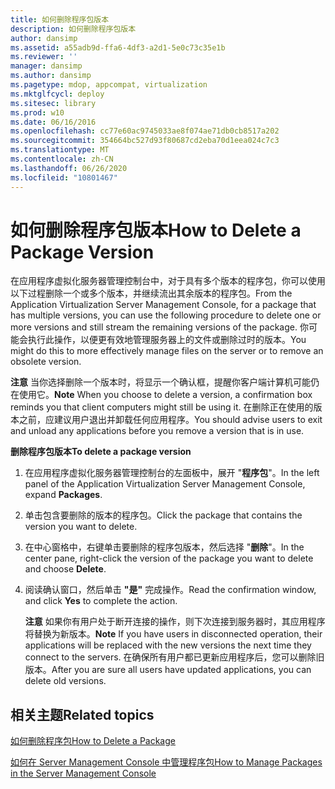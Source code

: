 ```yaml
---
title: 如何删除程序包版本
description: 如何删除程序包版本
author: dansimp
ms.assetid: a55adb9d-ffa6-4df3-a2d1-5e0c73c35e1b
ms.reviewer: ''
manager: dansimp
ms.author: dansimp
ms.pagetype: mdop, appcompat, virtualization
ms.mktglfcycl: deploy
ms.sitesec: library
ms.prod: w10
ms.date: 06/16/2016
ms.openlocfilehash: cc77e60ac9745033ae8f074ae71db0cb8517a202
ms.sourcegitcommit: 354664bc527d93f80687cd2eba70d1eea024c7c3
ms.translationtype: MT
ms.contentlocale: zh-CN
ms.lasthandoff: 06/26/2020
ms.locfileid: "10801467"
---
```

# <span data-ttu-id="db4bc-103">如何删除程序包版本</span><span class="sxs-lookup"><span data-stu-id="db4bc-103">How to Delete a Package Version</span></span>


<span data-ttu-id="db4bc-104">在应用程序虚拟化服务器管理控制台中，对于具有多个版本的程序包，你可以使用以下过程删除一个或多个版本，并继续流出其余版本的程序包。</span><span class="sxs-lookup"><span data-stu-id="db4bc-104">From the Application Virtualization Server Management Console, for a package that has multiple versions, you can use the following procedure to delete one or more versions and still stream the remaining versions of the package.</span></span> <span data-ttu-id="db4bc-105">你可能会执行此操作，以便更有效地管理服务器上的文件或删除过时的版本。</span><span class="sxs-lookup"><span data-stu-id="db4bc-105">You might do this to more effectively manage files on the server or to remove an obsolete version.</span></span>

<span data-ttu-id="db4bc-106">**注意** 当你选择删除一个版本时，将显示一个确认框，提醒你客户端计算机可能仍在使用它。</span><span class="sxs-lookup"><span data-stu-id="db4bc-106">**Note** When you choose to delete a version, a confirmation box reminds you that client computers might still be using it.</span></span> <span data-ttu-id="db4bc-107">在删除正在使用的版本之前，应建议用户退出并卸载任何应用程序。</span><span class="sxs-lookup"><span data-stu-id="db4bc-107">You should advise users to exit and unload any applications before you remove a version that is in use.</span></span>

 

**<span data-ttu-id="db4bc-108">删除程序包版本</span><span class="sxs-lookup"><span data-stu-id="db4bc-108">To delete a package version</span></span>**

1.  <span data-ttu-id="db4bc-109">在应用程序虚拟化服务器管理控制台的左面板中，展开 "**程序包**"。</span><span class="sxs-lookup"><span data-stu-id="db4bc-109">In the left panel of the Application Virtualization Server Management Console, expand **Packages**.</span></span>

2.  <span data-ttu-id="db4bc-110">单击包含要删除的版本的程序包。</span><span class="sxs-lookup"><span data-stu-id="db4bc-110">Click the package that contains the version you want to delete.</span></span>

3.  <span data-ttu-id="db4bc-111">在中心窗格中，右键单击要删除的程序包版本，然后选择 "**删除**"。</span><span class="sxs-lookup"><span data-stu-id="db4bc-111">In the center pane, right-click the version of the package you want to delete and choose **Delete**.</span></span>

4.  <span data-ttu-id="db4bc-112">阅读确认窗口，然后单击 **"是"** 完成操作。</span><span class="sxs-lookup"><span data-stu-id="db4bc-112">Read the confirmation window, and click **Yes** to complete the action.</span></span>

    <span data-ttu-id="db4bc-113">**注意** 如果你有用户处于断开连接的操作，则下次连接到服务器时，其应用程序将替换为新版本。</span><span class="sxs-lookup"><span data-stu-id="db4bc-113">**Note** If you have users in disconnected operation, their applications will be replaced with the new versions the next time they connect to the servers.</span></span> <span data-ttu-id="db4bc-114">在确保所有用户都已更新应用程序后，您可以删除旧版本。</span><span class="sxs-lookup"><span data-stu-id="db4bc-114">After you are sure all users have updated applications, you can delete old versions.</span></span>

     

## <span data-ttu-id="db4bc-115">相关主题</span><span class="sxs-lookup"><span data-stu-id="db4bc-115">Related topics</span></span>


[<span data-ttu-id="db4bc-116">如何删除程序包</span><span class="sxs-lookup"><span data-stu-id="db4bc-116">How to Delete a Package</span></span>](how-to-delete-a-packageserver.md)

[<span data-ttu-id="db4bc-117">如何在 Server Management Console 中管理程序包</span><span class="sxs-lookup"><span data-stu-id="db4bc-117">How to Manage Packages in the Server Management Console</span></span>](how-to-manage-packages-in-the-server-management-console.md)

 

 





